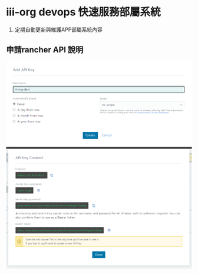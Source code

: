 # iii-org devops 快速服務部屬系統

1. 定期自動更新與維護APP部屬系統內容

## 申請rancher API 說明
![image](https://github.com/iii-org/devops-charts/blob/main/charts/devops-cronjob/0.1.0/img/rancher_api_1.PNG)
![image](https://github.com/iii-org/devops-charts/blob/main/charts/devops-cronjob/0.1.0/img/rancher_api_2.PNG)
